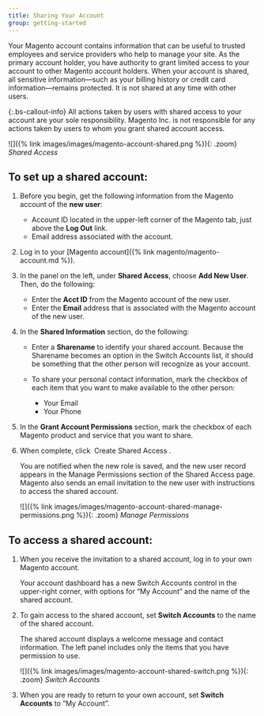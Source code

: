 ```yaml
---
title: Sharing Your Account
group: getting-started
---
```


Your Magento account contains information that can be useful to trusted employees and service providers who help to manage your site. As the primary account holder, you have authority to grant limited access to your account to other Magento account holders. When your account is shared, all sensitive information—such as your billing history or credit card information—remains protected. It is not shared at any time with other users.

{:.bs-callout-info}
All actions taken by users with shared access to your account are your sole responsibility. Magento Inc. is not responsible for any actions taken by users to whom you grant shared account access.

![]({% link images/images/magento-account-shared.png %}){: .zoom}
_Shared Access_

## To set up a shared account:

1. Before you begin, get the following information from the Magento account of the **new user**:

   - Account ID located in the upper-left corner of the Magento tab, just above the **Log Out** link.
   - Email address associated with the account.

1. Log in to your [Magento account]({% link magento/magento-account.md %}).

1. In the panel on the left, under **Shared Access**, choose **Add New User**. Then, do the following:

   - Enter the **Acct ID** from the Magento account of the new user.
   - Enter the **Email** address that is associated with the Magento account of the new user.

1. In the **Shared Information** section, do the following:

   - Enter a **Sharename** to identify your shared account. Because the Sharename becomes an option in the Switch Accounts list, it should be something that the other person will recognize as your account.

   - To share your personal contact information, mark the checkbox of each item that you want to make available to the other person:

      - Your Email
      - Your Phone

1. In the **Grant Account Permissions** section, mark the checkbox of each Magento product and service that you want to share.

1. When complete, click <span class="btn"> Create Shared Access </span>.

    You are notified when the new role is saved, and the new user record appears in the Manage Permissions section of the Shared Access page. Magento also sends an email invitation to the new user with instructions to access the shared account.

    ![]({% link images/images/magento-account-shared-manage-permissions.png %}){: .zoom}
    _Manage Permissions_

## To access a shared account:

1. When you receive the invitation to a shared account, log in to your own Magento account.

    Your account dashboard has a new Switch Accounts control in the upper-right corner, with options for “My Account” and the name of the shared account.

1. To gain access to the shared account, set **Switch Accounts** to the name of the shared account.

    The shared account displays a welcome message and contact information. The left panel includes only the items that you have permission to use.

    ![]({% link images/images/magento-account-shared-switch.png %}){: .zoom}
    _Switch Accounts_

1. When you are ready to return to your own account, set **Switch Accounts** to “My Account”.
